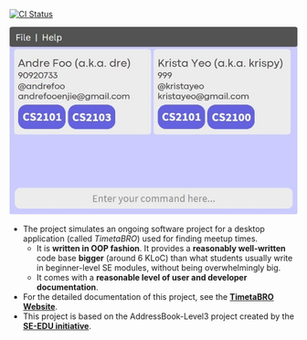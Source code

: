 [![CI Status](https://github.com/AY2324S1-CS2103T-W12-4/tp/workflows/Java%20CI/badge.svg)](https://github.com/AY2324S1-CS2103T-W12-4/tp/actions)

![Ui](docs/images/Ui.png)

* The project simulates an ongoing software project for a desktop application (called _TimetaBRO_) used for finding meetup times.
  * It is **written in OOP fashion**. It provides a **reasonably well-written** code base **bigger** (around 6 KLoC) than what students usually write in beginner-level SE modules, without being overwhelmingly big.
  * It comes with a **reasonable level of user and developer documentation**.
* For the detailed documentation of this project, see the **[TimetaBRO Website](https://ay2324s1-cs2103T-w12-4.github.io/tp/)**.
* This project is based on the AddressBook-Level3 project created by the **[SE-EDU initiative](https://se-education.org)**.